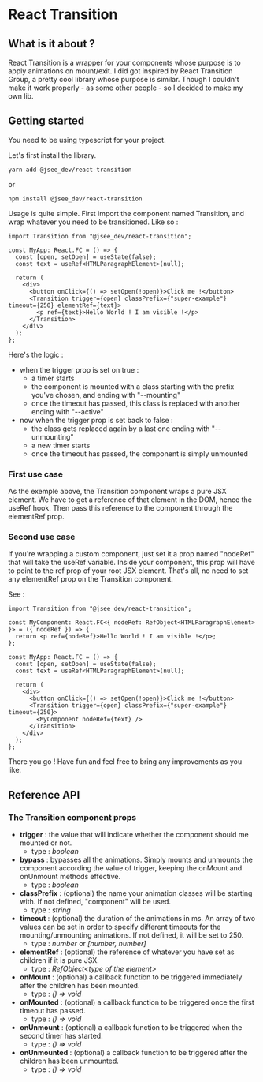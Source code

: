 # React Transition

## What is it about ?

React Transition is a wrapper for your components whose purpose is to apply animations on mount/exit. I did got inspired by React Transition Group, a pretty cool library whose purpose is similar. Though I couldn't make it work properly - as some other people - so I decided to make my own lib.

## Getting started

You need to be using typescript for your project.

Let's first install the library.

```
yarn add @jsee_dev/react-transition
```

or

```
npm install @jsee_dev/react-transition
```

Usage is quite simple. First import the component named Transition, and wrap whatever you need to be transitioned. Like so :

```tsx
import Transition from "@jsee_dev/react-transition";

const MyApp: React.FC = () => {
  const [open, setOpen] = useState(false);
  const text = useRef<HTMLParagraphElement>(null);

  return (
    <div>
      <button onClick={() => setOpen(!open)}>Click me !</button>
      <Transition trigger={open} classPrefix={"super-example"} timeout={250} elementRef={text}>
        <p ref={text}>Hello World ! I am visible !</p>
      </Transition>
    </div>
  );
};
```

Here's the logic :

- when the trigger prop is set on true :
  - a timer starts
  - the component is mounted with a class starting with the prefix you've chosen, and ending with "--mounting"
  - once the timeout has passed, this class is replaced with another ending with "--active"
- now when the trigger prop is set back to false :
  - the class gets replaced again by a last one ending with "--unmounting"
  - a new timer starts
  - once the timeout has passed, the component is simply unmounted

### First use case

As the exemple above, the Transition component wraps a pure JSX element. We have to get a reference of that element in the DOM, hence the useRef hook. Then pass this reference to the component through the elementRef prop.

### Second use case

If you're wrapping a custom component, just set it a prop named "nodeRef" that will take the useRef variable. Inside your component, this prop will have to point to the ref prop of your root JSX element. That's all, no need to set any elementRef prop on the Transition component.

See :

```tsx
import Transition from "@jsee_dev/react-transition";

const MyComponent: React.FC<{ nodeRef: RefObject<HTMLParagraphElement> }> = ({ nodeRef }) => {
  return <p ref={nodeRef}>Hello World ! I am visible !</p>;
};

const MyApp: React.FC = () => {
  const [open, setOpen] = useState(false);
  const text = useRef<HTMLParagraphElement>(null);

  return (
    <div>
      <button onClick={() => setOpen(!open)}>Click me !</button>
      <Transition trigger={open} classPrefix={"super-example"} timeout={250}>
        <MyComponent nodeRef={text} />
      </Transition>
    </div>
  );
};
```

There you go ! Have fun and feel free to bring any improvements as you like.

## Reference API

### The Transition component props

- **trigger** : the value that will indicate whether the component should me mounted or not.
  - type : _boolean_
- **bypass** : bypasses all the animations. Simply mounts and unmounts the component according the value of trigger, keeping the onMount and onUnmount methods effective.
  - type : _boolean_
- **classPrefix** : (optional) the name your animation classes will be starting with. If not defined, "component" will be used.
  - type : _string_
- **timeout** : (optional) the duration of the animations in ms. An array of two values can be set in order to specify different timeouts for the mounting/unmounting animations. If not defined, it will be set to 250.
  - type : _number_ or _[number, number]_
- **elementRef** : (optional) the reference of whatever you have set as children if it is pure JSX.
  - type : _RefObject\<type of the element\>_
- **onMount** : (optional) a callback function to be triggered immediately after the children has been mounted.
  - type : _() => void_
- **onMounted** : (optional) a callback function to be triggered once the first timeout has passed.
  - type : _() => void_
- **onUnmount** : (optional) a callback function to be triggered when the second timer has started.
  - type : _() => void_
- **onUnmounted** : (optional) a callback function to be triggered after the children has been unmounted.
  - type : _() => void_
